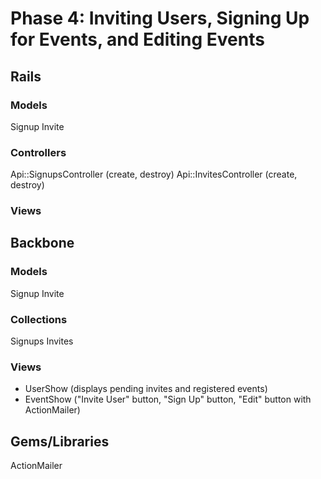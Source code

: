 # Phase 4: Inviting Users, Signing Up for Events, and Editing Events

## Rails
### Models
Signup
Invite

### Controllers
Api::SignupsController (create, destroy)
Api::InvitesController (create, destroy)

### Views

## Backbone
### Models
Signup
Invite

### Collections
Signups
Invites

### Views
* UserShow (displays pending invites and registered events)
* EventShow ("Invite User" button, "Sign Up" button, "Edit" button with ActionMailer)

## Gems/Libraries
ActionMailer

